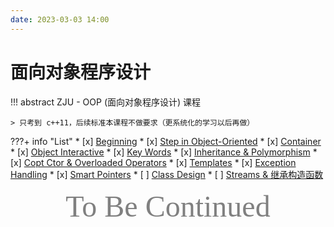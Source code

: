 ```yaml
---
date: 2023-03-03 14:00
---
```


# 面向对象程序设计

!!! abstract
    ZJU - OOP (面向对象程序设计) 课程
    
    > 只考到 c++11，后续标准本课程不做要求（更系统化的学习以后再做）

???+ info "List"
    * [x] [Beginning](./Lec01/index.html)
    * [x] [Step in Object-Oriented](./Lec02/index.html)
    * [x] [Container](./Lec03/index.html)
    * [x] [Object Interactive](./Lec04/index.html)
    * [x] [Key Words](./Lec05/index.html)
    * [x] [Inheritance & Polymorphism](./Lec06/index.html)
    * [x] [Copt Ctor & Overloaded Operators](./Lec07/index.html)
    * [x] [Templates](./Lec08/index.html)
    * [x] [Exception Handling](./Lec09/index.html)
    * [x] [Smart Pointers](./Lec10/index.html)
    * [ ] [Class Design](./Lec11/index.html)
    * [ ] [Streams & 继承构造函数](./Lec12/index.html)


<center><font face="JetBrains Mono" color=grey size=18>To Be Continued</font></center>